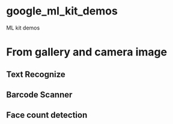 # google_ml_kit_demos

ML kit demos

# From gallery and camera image

## Text Recognize

## Barcode Scanner

## Face count detection

